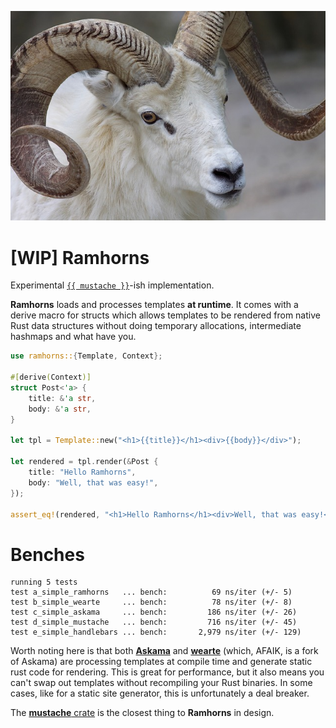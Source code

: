 ![Picture of a ram with horns](ram.jpg)

# [WIP] Ramhorns

Experimental [`{{ mustache }}`](https://mustache.github.io/)-ish implementation.

**Ramhorns** loads and processes templates **at runtime**. It comes with a derive
macro for structs which allows templates to be rendered from native Rust data
structures without doing temporary allocations, intermediate hashmaps and what
have you.

```rust
use ramhorns::{Template, Context};

#[derive(Context)]
struct Post<'a> {
	title: &'a str,
	body: &'a str,
}

let tpl = Template::new("<h1>{{title}}</h1><div>{{body}}</div>");

let rendered = tpl.render(&Post {
	title: "Hello Ramhorns",
	body: "Well, that was easy!",
});

assert_eq!(rendered, "<h1>Hello Ramhorns</h1><div>Well, that was easy!</div>")
```

# Benches

```
running 5 tests
test a_simple_ramhorns   ... bench:          69 ns/iter (+/- 5)
test b_simple_wearte     ... bench:          78 ns/iter (+/- 8)
test c_simple_askama     ... bench:         186 ns/iter (+/- 26)
test d_simple_mustache   ... bench:         716 ns/iter (+/- 45)
test e_simple_handlebars ... bench:       2,979 ns/iter (+/- 129)
```

Worth noting here is that both [**Askama**](https://github.com/djc/askama) and
[**wearte**](https://github.com/dgriffen/wearte) (which, AFAIK, is a fork of Askama)
are processing templates at compile time and generate static rust code for rendering.
This is great for performance, but it also means you can't swap out templates without
recompiling your Rust binaries. In some cases, like for a static site generator, this
is unfortunately a deal breaker.

The [**mustache** crate](https://github.com/nickel-org/rust-mustache) is the closest
thing to **Ramhorns** in design.
